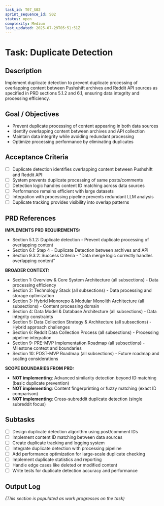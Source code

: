 ```yaml
---
task_id: T07_S02
sprint_sequence_id: S02
status: open
complexity: Medium
last_updated: 2025-07-29T05:51:51Z
---
```


# Task: Duplicate Detection

## Description

Implement duplicate detection to prevent duplicate processing of overlapping content between Pushshift archives and Reddit API sources as specified in PRD sections 5.1.2 and 6.1, ensuring data integrity and processing efficiency.

## Goal / Objectives

- Prevent duplicate processing of content appearing in both data sources
- Identify overlapping content between archives and API collection
- Maintain data integrity while avoiding redundant processing
- Optimize processing performance by eliminating duplicates

## Acceptance Criteria

- [ ] Duplicate detection identifies overlapping content between Pushshift and Reddit API
- [ ] System prevents duplicate processing of same posts/comments
- [ ] Detection logic handles content ID matching across data sources
- [ ] Performance remains efficient with large datasets
- [ ] Integration with processing pipeline prevents redundant LLM analysis
- [ ] Duplicate tracking provides visibility into overlap patterns

## PRD References

**IMPLEMENTS PRD REQUIREMENTS:**

- Section 5.1.2: Duplicate detection - Prevent duplicate processing of overlapping content
- Section 6.1: Step 4 - Duplicate Detection between archives and API
- Section 9.3.2: Success Criteria - "Data merge logic correctly handles overlapping content"

**BROADER CONTEXT:**

- Section 1: Overview & Core System Architecture (all subsections) - Data processing efficiency
- Section 2: Technology Stack (all subsections) - Data processing and storage optimization
- Section 3: Hybrid Monorepo & Modular Monolith Architecture (all subsections) - Content processing domain
- Section 4: Data Model & Database Architecture (all subsections) - Data integrity constraints
- Section 5: Data Collection Strategy & Architecture (all subsections) - Hybrid approach challenges
- Section 6: Reddit Data Collection Process (all subsections) - Processing pipeline integration
- Section 9: PRE-MVP Implementation Roadmap (all subsections) - Milestone context and boundaries
- Section 10: POST-MVP Roadmap (all subsections) - Future roadmap and scaling considerations

**SCOPE BOUNDARIES FROM PRD:**

- **NOT implementing**: Advanced similarity detection beyond ID matching (basic duplicate prevention)
- **NOT implementing**: Content fingerprinting or fuzzy matching (exact ID comparison)
- **NOT implementing**: Cross-subreddit duplicate detection (single subreddit focus)

## Subtasks

- [ ] Design duplicate detection algorithm using post/comment IDs
- [ ] Implement content ID matching between data sources
- [ ] Create duplicate tracking and logging system
- [ ] Integrate duplicate detection with processing pipeline
- [ ] Add performance optimization for large-scale duplicate checking
- [ ] Implement duplicate statistics and reporting
- [ ] Handle edge cases like deleted or modified content
- [ ] Write tests for duplicate detection accuracy and performance

## Output Log

_(This section is populated as work progresses on the task)_